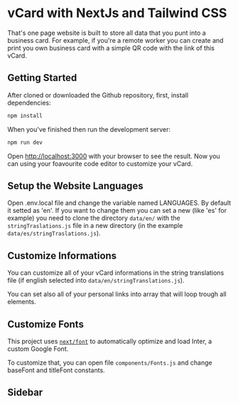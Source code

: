 # vCard with NextJs and Tailwind CSS

That's one page website is built to store all data that you punt into a business card.
For example, if you're a remote worker you can create and print you own business card with a simple QR code with the link of this vCard.

## Getting Started

After cloned or downloaded the Github repository, first, install dependencies:

```bash
npm install
```

When you've finished then run the development server:

```bash
npm run dev
```

Open [http://localhost:3000](http://localhost:3000) with your browser to see the result.
Now you can using your foavourite code editor to customize your vCard.

## Setup the Website Languages

Open .env.local file and change the variable named LANGUAGES. By default it setted as 'en'. If you want to change them you can set a new (like 'es' for example) you need to clone the directory `data/en/` with the `stringTraslations.js` file in a new directory (in the example `data/es/stringTraslations.js`).

## Customize Informations

You can customize all of your vCard informations in the string translations file (if english selected into `data/en/stringTranslations.js`).

You can set also all of your personal links into array that will loop trough all elements.

## Customize Fonts

This project uses [`next/font`](https://nextjs.org/docs/basic-features/font-optimization) to automatically optimize and load Inter, a custom Google Font.

To customize that, you can open file `components/Fonts.js` and change baseFont and titleFont constants.

## Sidebar
